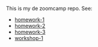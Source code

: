 This is my de zoomcamp repo.
See:

 - [homework-1](hw01)
 - [homework-2](hw02)
 - [homework-3](hw03)
 - [workshop-1](wh01)